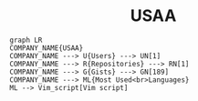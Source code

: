 <h1 align="center">USAA</h1>

```mermaid
graph LR
COMPANY_NAME{USAA}
COMPANY_NAME ---> U{Users} ---> UN[1]
COMPANY_NAME ---> R{Repositories} ---> RN[1]
COMPANY_NAME ---> G{Gists} ---> GN[189]
COMPANY_NAME ---> ML{Most Used<br>Languages}
ML --> Vim_script[Vim script]
```
